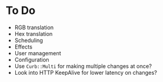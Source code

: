 # To Do

* RGB translation
* Hex translation
* Scheduling
* Effects
* User management
* Configuration
* Use `Curb::Multi` for making multiple changes at once?
* Look into HTTP KeepAlive for lower latency on changes?
